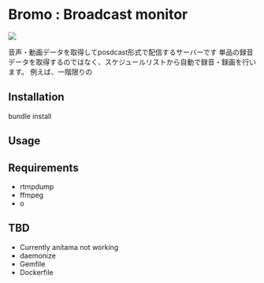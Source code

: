 
# Bromo : Broadcast monitor

![](/docs/img/logo.png)

音声・動画データを取得してposdcast形式で配信するサーバーです
単品の録音データを取得するのではなく、スケジュールリストから自動で録音・録画を行います。
例えば、一階限りの


## Installation

bundle install

## Usage


## Requirements

- rtmpdump
- ffmpeg
- o

## TBD
- Currently anitama not working
- daemonize
- Gemfile
- Dockerfile

